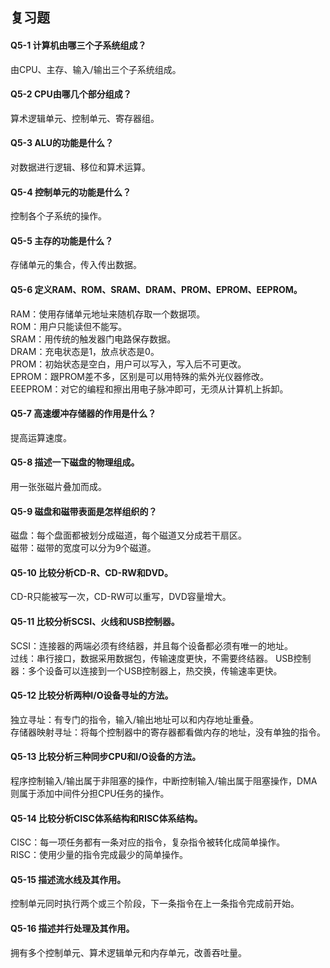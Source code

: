## 复习题   
#### Q5-1 计算机由哪三个子系统组成？  
由CPU、主存、输入/输出三个子系统组成。   

#### Q5-2 CPU由哪几个部分组成？
算术逻辑单元、控制单元、寄存器组。

#### Q5-3 ALU的功能是什么？
对数据进行逻辑、移位和算术运算。

#### Q5-4 控制单元的功能是什么？
控制各个子系统的操作。

#### Q5-5 主存的功能是什么？
存储单元的集合，传入传出数据。

#### Q5-6 定义RAM、ROM、SRAM、DRAM、PROM、EPROM、EEPROM。
RAM：使用存储单元地址来随机存取一个数据项。    
ROM：用户只能读但不能写。    
SRAM：用传统的触发器门电路保存数据。    
DRAM：充电状态是1，放点状态是0。    
PROM：初始状态是空白，用户可以写入，写入后不可更改。    
EPROM：跟PROM差不多，区别是可以用特殊的紫外光仪器修改。    
EEEPROM：对它的编程和擦出用电子脉冲即可，无须从计算机上拆卸。

#### Q5-7 高速缓冲存储器的作用是什么？
提高运算速度。

#### Q5-8 描述一下磁盘的物理组成。
用一张张磁片叠加而成。

#### Q5-9 磁盘和磁带表面是怎样组织的？
磁盘：每个盘面都被划分成磁道，每个磁道又分成若干扇区。   
磁带：磁带的宽度可以分为9个磁道。

#### Q5-10 比较分析CD-R、CD-RW和DVD。
CD-R只能被写一次，CD-RW可以重写，DVD容量增大。

#### Q5-11 比较分析SCSI、火线和USB控制器。
SCSI：连接器的两端必须有终结器，并且每个设备都必须有唯一的地址。   
过线：串行接口，数据采用数据包，传输速度更快，不需要终结器。
USB控制器：多个设备可以连接到一个USB控制器上，热交换，传输速率更快。

#### Q5-12 比较分析两种I/O设备寻址的方法。
独立寻址：有专门的指令，输入/输出地址可以和内存地址重叠。    
存储器映射寻址：将每个控制器中的寄存器都看做内存的地址，没有单独的指令。

#### Q5-13 比较分析三种同步CPU和I/O设备的方法。
程序控制输入/输出属于非阻塞的操作，中断控制输入/输出属于阻塞操作，DMA则属于添加中间件分担CPU任务的操作。

#### Q5-14 比较分析CISC体系结构和RISC体系结构。
CISC：每一项任务都有一条对应的指令，复杂指令被转化成简单操作。    
RISC：使用少量的指令完成最少的简单操作。

#### Q5-15 描述流水线及其作用。
控制单元同时执行两个或三个阶段，下一条指令在上一条指令完成前开始。

#### Q5-16 描述并行处理及其作用。
拥有多个控制单元、算术逻辑单元和内存单元，改善吞吐量。

